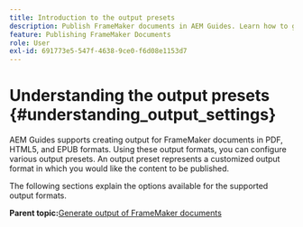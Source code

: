```yaml
---
title: Introduction to the output presets
description: Publish FrameMaker documents in AEM Guides. Learn how to generate output for FrameMaker documents in PDF, HTML5, and EPUB formats.
feature: Publishing FrameMaker Documents
role: User
exl-id: 691773e5-547f-4638-9ce0-f6d08e1153d7
---
```

# Understanding the output presets {#understanding_output_settings}

AEM Guides supports creating output for FrameMaker documents in PDF, HTML5, and EPUB formats. Using these output formats, you can configure various output presets. An output preset represents a customized output format in which you would like the content to be published.

The following sections explain the options available for the supported output formats.

**Parent topic:**[Generate output of FrameMaker documents](fm-output-generatation.md)
